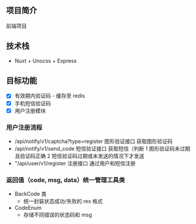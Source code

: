 ## 项目简介

前端项目

## 技术栈

- Nuxt + Unocss + Express

## 目标功能

- [x] 有效期内验证码 - 缓存至 redis
- [x] 手机短信验证码
- [x] 用户注册模块

### 用户注册流程

- /api/notify/v1/captcha?type=register 图形验证接口 获取图形验证码
- /api/notify/v1/send_code 短信验证接口 获取短信（判断 1 图形验证码未过期且验证码正确 2 短信验证码过期或未发送的情况下才发送
- "/api/user/v1/register 注册接口 通过用户和短信注册

### 返回值（code, msg, data）统一管理工具类

- BackCode 类
  - 统一封装状态成功/失败的 res 格式
- CodeEnum
  - 存储不同错误的状态码和 msg
